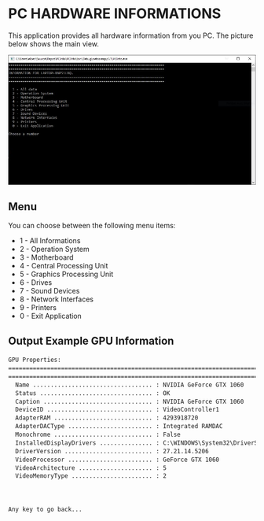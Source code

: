 ﻿# PC HARDWARE INFORMATIONS

This application provides all hardware information from you PC. The picture below shows the main view.

![Console Main View](https://github.com/elbec/PCInfo/blob/master/PCInfo/mainView.JPG)

## Menu

You can choose between the following menu items:

- 1 - All Informations
- 2 - Operation System
- 3 - Motherboard
- 4 - Central Processing Unit
- 5 - Graphics Processing Unit
- 6 - Drives
- 7 - Sound Devices
- 8 - Network Interfaces
- 9 - Printers
- 0 - Exit Application

## Output Example GPU Information

```cmd
GPU Properties:
=============================================================================
=============================================================================
  Name .................................. : NVIDIA GeForce GTX 1060
  Status ................................ : OK
  Caption ............................... : NVIDIA GeForce GTX 1060
  DeviceID .............................. : VideoController1
  AdapterRAM ............................ : 4293918720
  AdapterDACType ........................ : Integrated RAMDAC
  Monochrome ............................ : False
  InstalledDisplayDrivers ............... : C:\WINDOWS\System32\DriverStore\FileRepository\nvhmi.inf_amd64_d8324a091794e087\nvldumdx.dll,C:\WINDOWS\System32\DriverStore\FileRepository\nvhmi.inf_amd64_d8324a091794e087\nvldumdx.dll,C:\WINDOWS\System32\DriverStore\FileRepository\nvhmi.inf_amd64_d8324a091794e087\nvldumdx.dll,C:\WINDOWS\System32\DriverStore\FileRepository\nvhmi.inf_amd64_d8324a091794e087\nvldumdx.dll
  DriverVersion ......................... : 27.21.14.5206
  VideoProcessor ........................ : GeForce GTX 1060
  VideoArchitecture ..................... : 5
  VideoMemoryType ....................... : 2



Any key to go back...                                                                                                                                                 
```
